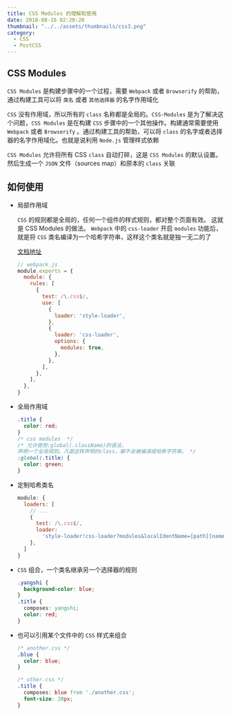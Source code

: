 ```yaml
---
title: CSS Modules 的理解和使用
date: 2018-08-16 02:20:20
thumbnail: "../../assets/thumbnails/css3.png"
category:
  - CSS
  - PostCSS
---
```


## CSS Modules

`CSS Modules` 是构建步骤中的一个过程，需要 `Webpack` 或者 `Browserify` 的帮助，通过构建工具可以将 `类名` 或者 `其他选择器` 的名字作用域化

`CSS` 没有作用域，所以所有的 `class` 名称都是全局的。`CSS-Modules` 是为了解决这个问题，`CSS Modules` 是在构建 `CSS` 步骤中的一个其他操作。构建通常需要使用 `Webpack` 或者 `Browserify` 。通过构建工具的帮助，可以将 `class` 的名字或者选择器的名字作用域化。也就是说利用 `Node.js` 管理样式依赖

`CSS Modules` 允许将所有 CSS `class` 自动打碎，这是 `CSS Modules` 的默认设置。然后生成一个 `JSON` 文件（sources map）和原本的 `class` 关联

## 如何使用

- 局部作用域

  `CSS` 的规则都是全局的，任何一个组件的样式规则，都对整个页面有效。
  这就是 CSS Modules 的做法。 `Webpack` 中的 `css-loader` 开启 `modules` 功能后，就是将 `CSS` 类名编译为一个哈希字符串，这样这个类名就是独一无二的了

  [文档地址](https://www.webpackjs.com/loaders/css-loader/#modules)

  ```js
  // webpack.js
  module.exports = {
    module: {
      rules: [
        {
          test: /\.css$/,
          use: [
            {
              loader: 'style-loader',
            },
            {
              loader: 'css-loader',
              options: {
                modules: true,
              },
            },
          ],
        },
      ],
    },
  }
  ```

- 全局作用域

  ```css
  .title {
    color: red;
  }
  /* css modules  */
  /* 允许使用:global(.className)的语法，
  声明一个全局规则。凡是这样声明的class，都不会被编译成哈希字符串。 */
  :global(.title) {
    color: green;
  }
  ```

- 定制哈希类名

  ```js
  module: {
    loaders: [
      // ...
      {
        test: /\.css$/,
        loader:
          'style-loader!css-loader?modules&localIdentName=[path][name]---[local]---[hash:base64:5]',
      },
    ]
  }
  ```

- `CSS` 组合，一个类名继承另一个选择器的规则

  ```css
  .yangshi {
    background-color: blue;
  }
  .title {
    composes: yangshi;
    color: red;
  }
  ```

- 也可以引用某个文件中的 `CSS` 样式来组合

  ```css
  /* another.css */
  .blue {
    color: blue;
  }

  /* other.css */
  .title {
    composes: blue from './another.css';
    font-size: 20px;
  }
  ```
